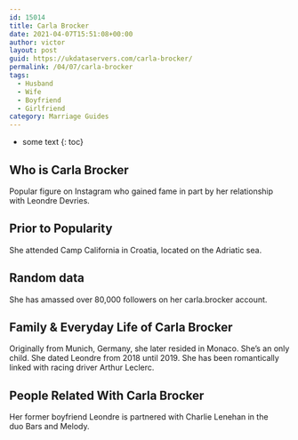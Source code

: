 ```yaml
---
id: 15014
title: Carla Brocker
date: 2021-04-07T15:51:08+00:00
author: victor
layout: post
guid: https://ukdataservers.com/carla-brocker/
permalink: /04/07/carla-brocker
tags:
  - Husband
  - Wife
  - Boyfriend
  - Girlfriend
category: Marriage Guides
---
```


* some text
{: toc}


## Who is Carla Brocker



Popular figure on Instagram who gained fame in part by her relationship with Leondre Devries. 

                
                
                
## Prior to Popularity



She attended Camp California in Croatia, located on the Adriatic sea. 

                
                
                
## Random data



She has amassed over 80,000 followers on her carla.brocker account.

                
                
                
## Family & Everyday Life of Carla Brocker



Originally from Munich, Germany, she later resided in Monaco. She&#8217;s an only child. She dated Leondre from 2018 until 2019. She has been romantically linked with racing driver Arthur Leclerc.

                
                
                
## People Related With Carla Brocker



Her former boyfriend Leondre is partnered with Charlie Lenehan in the duo Bars and Melody. 

                
              
            
          
          
          